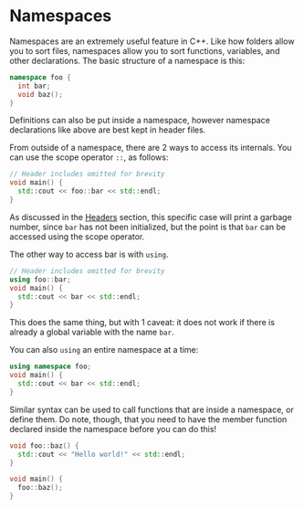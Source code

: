 # Namespaces

Namespaces are an extremely useful feature in C++. Like how folders allow you to sort files, namespaces allow you to sort functions, variables, and other declarations. The basic structure of a namespace is this:

```cpp
namespace foo {
  int bar;
  void baz();
}
```

Definitions can also be put inside a namespace, however namespace declarations like above are best kept in header files.

From outside of a namespace, there are 2 ways to access its internals. You can use the scope operator `::`, as follows:

```cpp
// Header includes omitted for brevity
void main() {
  std::cout << foo::bar << std::endl;
}
```

As discussed in the [Headers](./headers.md) section, this specific case will print a garbage number, since `bar` has not been initialized, but the point is that `bar` can be accessed using the scope operator.

The other way to access bar is with `using`.

```cpp
// Header includes omitted for brevity
using foo::bar;
void main() {
  std::cout << bar << std::endl;
}
```

This does the same thing, but with 1 caveat: it does not work if there is already a global variable with the name `bar`.

You can also `using` an entire namespace at a time:

```cpp
using namespace foo;
void main() {
  std::cout << bar << std::endl;
}
```

Similar syntax can be used to call functions that are inside a namespace, or define them. Do note, though, that you need to have the member function declared inside the namespace before you can do this!

```cpp
void foo::baz() {
  std::cout << "Hello world!" << std::endl;
}

void main() {
  foo::baz();
}
```